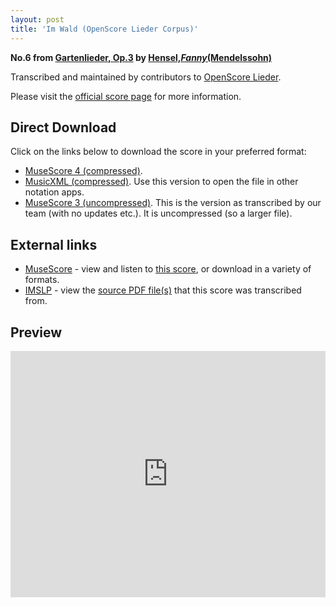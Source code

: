 ```yaml
---
layout: post
title: 'Im Wald (OpenScore Lieder Corpus)'
---
```


__No.6 from [Gartenlieder, Op.3](https://fourscoreandmore.org/OpenScore/Hensel%2C_Fanny_%28Mendelssohn%29/Gartenlieder%2C_Op.3/) by [Hensel,_Fanny_(Mendelssohn)](https://fourscoreandmore.org/OpenScore/Hensel%2C_Fanny_%28Mendelssohn%29)__

Transcribed and maintained by contributors to [OpenScore Lieder].

Please visit the [official score page] for more information.

[official score page]: https://musescore.com/openscore-lieder-corpus/scores/6034767
[OpenScore Lieder]: https://musescore.com/openscore-lieder-corpus

## Direct Download

Click on the links below to download the score in your preferred format:
- [MuseScore 4 (compressed)](https://fourscoreandmore.org/OpenScore/Hensel%2C_Fanny_%28Mendelssohn%29/Gartenlieder%2C_Op.3/6_Im_Wald.mscz).
- [MusicXML (compressed)](https://fourscoreandmore.org/OpenScore/Hensel%2C_Fanny_%28Mendelssohn%29/Gartenlieder%2C_Op.3/6_Im_Wald.mxl). Use this version to open the file in other notation apps.
- [MuseScore 3 (uncompressed)](https://raw.githubusercontent.com/OpenScore/Lieder/refs/heads/main/scores/Hensel%2C_Fanny_%28Mendelssohn%29/Gartenlieder%2C_Op.3/6_Im_Wald/lc6034767.mscx). This is the version as transcribed by our team (with no updates etc.). It is uncompressed (so a larger file).

## External links

- [MuseScore] - view and listen to [this score][MuseScore], or download in a variety of formats.
- [IMSLP] - view the [source PDF file(s)][IMSLP] that this score was transcribed from.

[MuseScore]: https://musescore.com/score/6034767
[IMSLP]: https://imslp.org/wiki/Special:ReverseLookup/558571

## Preview

<iframe width="100%" height="394" src="https://musescore.com/openscore-lieder-corpus/scores/6034767/embed" frameborder="0" allowfullscreen allow="autoplay; fullscreen"></iframe>
